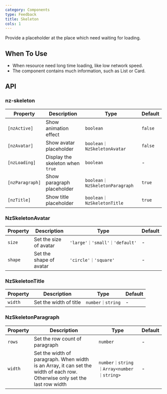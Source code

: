 ```yaml
---
category: Components
type: Feedback
title: Skeleton
cols: 1
---
```


Provide a placeholder at the place which need waiting for loading.

## When To Use

- When resource need long time loading, like low network speed.
- The component contains much information, such as List or Card.

## API

### nz-skeleton

| Property | Description | Type | Default |
| --- | --- | --- | --- |
| `[nzActive]` | Show animation effect | `boolean` | `false` |
| `[nzAvatar]` | Show avatar placeholder | `boolean｜NzSkeletonAvatar` | `false` |
| `[nzLoading]` | Display the skeleton when `true` | `boolean` | - |
| `[nzParagraph]` | Show paragraph placeholder | `boolean｜NzSkeletonParagraph` | `true` |
| `[nzTitle]` | Show title placeholder | `boolean｜NzSkeletonTitle` | `true` |


### NzSkeletonAvatar

| Property | Description | Type | Default |
| --- | --- | --- | --- |
| `size` | Set the size of avatar | `'large'｜'small'｜'default'` | - |
| `shape` | Set the shape of avatar | `'circle'｜'square'` | - |

### NzSkeletonTitle

| Property | Description | Type | Default |
| --- | --- | --- | --- |
| `width` | Set the width of title | `number｜string` | - |

### NzSkeletonParagraph

| Property | Description | Type | Default |
| --- | --- | --- | --- |
| `rows` | Set the row count of paragraph | `number` | - |
| `width` | Set the width of paragraph. When width is an Array, it can set the width of each row. Otherwise only set the last row width | `number｜string｜Array<number｜string>` | - |